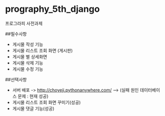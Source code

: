 # prography_5th_django
 프로그라피 사전과제
 
 
 ##필수사항 
 - 게시물 작성 기능
 - 게시물 리스트 조회 화면 (게시판)
 - 게시물 별 상세화면
 - 게시물 삭제 기능
 - 게시물 수정 기능
 
 
 
 ##선택사항
 - 서버 배포 -> http://choyeji.pythonanywhere.com/
  --> (실패 원인 데이터베이스 문제 : 현재 성공)
 - 게시물 리스트 조회 화면 꾸미기(성공)
 - 게시물 댓글 기능(성공)
